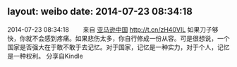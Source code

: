 layout: weibo
date: 2014-07-23 08:34:18
---
<meta name="referrer" content="no-referrer" />

2014-07-23 08:34:18  &nbsp;&nbsp;&nbsp;&nbsp;&nbsp;&nbsp; 来自 <a href="http://app.weibo.com/t/feed/6QDRKx" rel="nofollow">亚马逊中国</a>
 http://t.cn/zH40VIL 如果刀子够快，你就不会感到疼痛。如果悲伤太多，你自行修成一份从容。可是很想说，一个国家是否强大在于敢不敢于去记忆。对于国家，记忆是一种实力，对于个人，记忆是一种权利。 分享自Kindle ​​​
